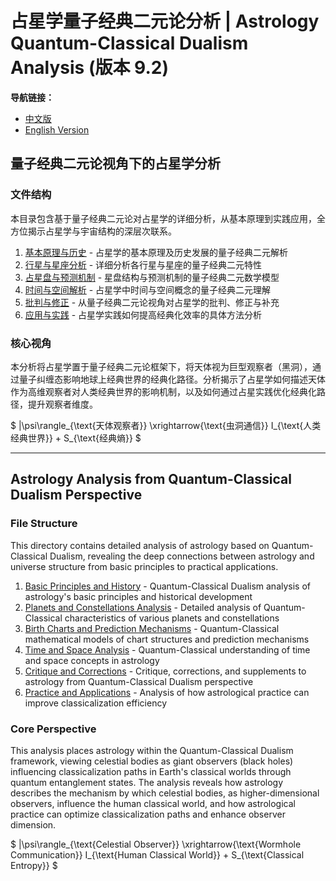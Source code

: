 # 占星学量子经典二元论分析 | Astrology Quantum-Classical Dualism Analysis (版本 9.2)

**导航链接：**
- [中文版](#量子经典二元论视角下的占星学分析)
- [English Version](#astrology-analysis-from-quantum-classical-dualism-perspective)

## 量子经典二元论视角下的占星学分析

### 文件结构

本目录包含基于量子经典二元论对占星学的详细分析，从基本原理到实践应用，全方位揭示占星学与宇宙结构的深层次联系。

1. [基本原理与历史](basic_principles_history.md) - 占星学的基本原理及历史发展的量子经典二元解析
2. [行星与星座分析](planets_constellations.md) - 详细分析各行星与星座的量子经典二元特性
3. [占星盘与预测机制](charts_prediction.md) - 星盘结构与预测机制的量子经典二元数学模型
4. [时间与空间解析](time_space.md) - 占星学中时间与空间概念的量子经典二元理解
5. [批判与修正](critique_corrections.md) - 从量子经典二元论视角对占星学的批判、修正与补充
6. [应用与实践](practice_applications.md) - 占星学实践如何提高经典化效率的具体方法分析

### 核心视角

本分析将占星学置于量子经典二元论框架下，将天体视为巨型观察者（黑洞），通过量子纠缠态影响地球上经典世界的经典化路径。分析揭示了占星学如何描述天体作为高维观察者对人类经典世界的影响机制，以及如何通过占星实践优化经典化路径，提升观察者维度。

$`
|\psi\rangle_{\text{天体观察者}} \xrightarrow{\text{虫洞通信}} I_{\text{人类经典世界}} + S_{\text{经典熵}}
`$

---

## Astrology Analysis from Quantum-Classical Dualism Perspective

### File Structure

This directory contains detailed analysis of astrology based on Quantum-Classical Dualism, revealing the deep connections between astrology and universe structure from basic principles to practical applications.

1. [Basic Principles and History](basic_principles_history.md) - Quantum-Classical Dualism analysis of astrology's basic principles and historical development
2. [Planets and Constellations Analysis](planets_constellations.md) - Detailed analysis of Quantum-Classical characteristics of various planets and constellations
3. [Birth Charts and Prediction Mechanisms](charts_prediction.md) - Quantum-Classical mathematical models of chart structures and prediction mechanisms
4. [Time and Space Analysis](time_space.md) - Quantum-Classical understanding of time and space concepts in astrology
5. [Critique and Corrections](critique_corrections.md) - Critique, corrections, and supplements to astrology from Quantum-Classical Dualism perspective
6. [Practice and Applications](practice_applications.md) - Analysis of how astrological practice can improve classicalization efficiency

### Core Perspective

This analysis places astrology within the Quantum-Classical Dualism framework, viewing celestial bodies as giant observers (black holes) influencing classicalization paths in Earth's classical worlds through quantum entanglement states. The analysis reveals how astrology describes the mechanism by which celestial bodies, as higher-dimensional observers, influence the human classical world, and how astrological practice can optimize classicalization paths and enhance observer dimension.

$`
|\psi\rangle_{\text{Celestial Observer}} \xrightarrow{\text{Wormhole Communication}} I_{\text{Human Classical World}} + S_{\text{Classical Entropy}}
`$

 
